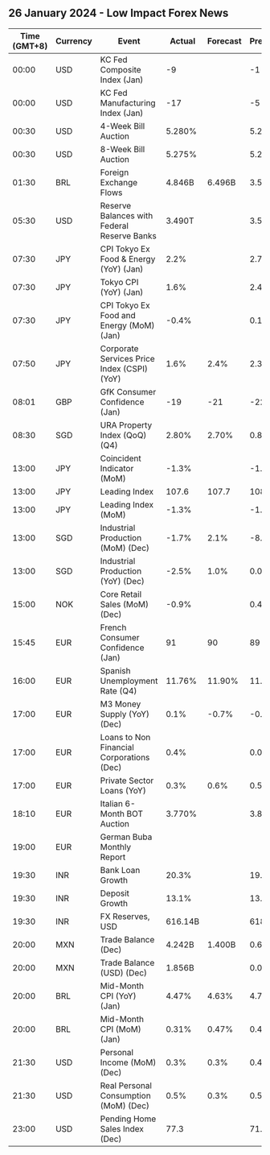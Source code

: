 ## 26 January 2024 - Low Impact Forex News

| Time (GMT+8) | Currency | Event | Actual | Forecast | Previous |
|------|----------|-------|--------|----------|----------|
| 00:00 | USD | KC Fed Composite Index (Jan) | -9 |  | -1 |
| 00:00 | USD | KC Fed Manufacturing Index (Jan) | -17 |  | -5 |
| 00:30 | USD | 4-Week Bill Auction | 5.280% |  | 5.285% |
| 00:30 | USD | 8-Week Bill Auction | 5.275% |  | 5.275% |
| 01:30 | BRL | Foreign Exchange Flows | 4.846B | 6.496B | 3.575B |
| 05:30 | USD | Reserve Balances with Federal Reserve Banks | 3.490T |  | 3.592T |
| 07:30 | JPY | CPI Tokyo Ex Food & Energy (YoY) (Jan) | 2.2% |  | 2.7% |
| 07:30 | JPY | Tokyo CPI (YoY) (Jan) | 1.6% |  | 2.4% |
| 07:30 | JPY | CPI Tokyo Ex Food and Energy (MoM) (Jan) | -0.4% |  | 0.1% |
| 07:50 | JPY | Corporate Services Price Index (CSPI) (YoY) | 1.6% | 2.4% | 2.3% |
| 08:01 | GBP | GfK Consumer Confidence (Jan) | -19 | -21 | -22 |
| 08:30 | SGD | URA Property Index (QoQ) (Q4) | 2.80% | 2.70% | 0.80% |
| 13:00 | JPY | Coincident Indicator (MoM) | -1.3% |  | -1.4% |
| 13:00 | JPY | Leading Index | 107.6 | 107.7 | 108.9 |
| 13:00 | JPY | Leading Index (MoM) | -1.3% |  | -1.2% |
| 13:00 | SGD | Industrial Production (MoM) (Dec) | -1.7% | 2.1% | -8.0% |
| 13:00 | SGD | Industrial Production (YoY) (Dec) | -2.5% | 1.0% | 0.0% |
| 15:00 | NOK | Core Retail Sales (MoM) (Dec) | -0.9% |  | 0.4% |
| 15:45 | EUR | French Consumer Confidence (Jan) | 91 | 90 | 89 |
| 16:00 | EUR | Spanish Unemployment Rate (Q4) | 11.76% | 11.90% | 11.84% |
| 17:00 | EUR | M3 Money Supply (YoY) (Dec) | 0.1% | -0.7% | -0.9% |
| 17:00 | EUR | Loans to Non Financial Corporations (Dec) | 0.4% |  | 0.0% |
| 17:00 | EUR | Private Sector Loans (YoY) | 0.3% | 0.6% | 0.5% |
| 18:10 | EUR | Italian 6-Month BOT Auction | 3.770% |  | 3.859% |
| 19:00 | EUR | German Buba Monthly Report |  |  |  |
| 19:30 | INR | Bank Loan Growth | 20.3% |  | 19.9% |
| 19:30 | INR | Deposit Growth | 13.1% |  | 13.2% |
| 19:30 | INR | FX Reserves, USD | 616.14B |  | 618.94B |
| 20:00 | MXN | Trade Balance (Dec) | 4.242B | 1.400B | 0.630B |
| 20:00 | MXN | Trade Balance (USD) (Dec) | 1.856B |  | 0.071B |
| 20:00 | BRL | Mid-Month CPI (YoY) (Jan) | 4.47% | 4.63% | 4.72% |
| 20:00 | BRL | Mid-Month CPI (MoM) (Jan) | 0.31% | 0.47% | 0.40% |
| 21:30 | USD | Personal Income (MoM) (Dec) | 0.3% | 0.3% | 0.4% |
| 21:30 | USD | Real Personal Consumption (MoM) (Dec) | 0.5% | 0.3% | 0.5% |
| 23:00 | USD | Pending Home Sales Index (Dec) | 77.3 |  | 71.4 |
